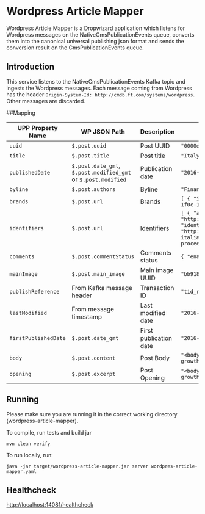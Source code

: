 # Wordpress Article Mapper

Wordpress Article Mapper is a Dropwizard application which listens for Wordpress messages on the NativeCmsPublicationEvents queue, converts them into the canonical
universal publishing json format and sends the conversion result on the CmsPublicationEvents queue.

## Introduction
This service listens to the NativeCmsPublicationEvents Kafka topic and ingests the Wordpress messages. Each message coming from Wordpress has the header
`Origin-System-Id: http://cmdb.ft.com/systems/wordpress`. Other messages are discarded.

##Mapping

| UPP Property Name | WP JSON Path | Description | Example Value |
|---------------|-------------|-----------|---------------|
| `uuid` | `$.post.uuid` | Post UUID | `"0000d746-003c-5021-a1fe-705e2de57d77"` |
| `title` | `$.post.title` | Post title | `"Italy's Prime minister Matteo Renzi"`|
| `publishedDate` | `$.post.date_gmt`, `$.post.modified_gmt` or `$.post.modified` | Publication date | `"2016-02-05T08:18:51.000Z"` |
| `byline` | `$.post.authors` | Byline | `"Financial Times"` |
| `brands` | `$.post.url` | Brands | `[ { "id": "http://api.ft.com/things/5c7592a8-1f0c-11e4-b0cb-b2227cce2b54" }]` |
| `identifiers` | `$.post.url` | Identifiers | `[ { "authority": "http://api.ft.com/system/FT-LABS-WP-1-335", "identifierValue": "http://www.ft.com/fastft/2016/11/04/telecom-italia-returns-to-growth-claims-turnround-proceeding-quickly/" } ]` |
| `comments` | `$.post.commentStatus` | Comments status | `{ "enabled": false }` |
| `mainImage` | `$.post.main_image` | Main image UUID | `"bb918201-2058-38a5-bd70-be8126200f2d"` |
| `publishReference` | From Kafka message header | Transaction ID | `"tid_rb1xduvpzr"` |
| `lastModified` | From message timestamp | Last modified date | `"2016-02-10T11:41:24.000Z"` |
| `firstPublishedDate` | `$.post.date_gmt` | First publication date | `"2016-12-10T10:01:22.000Z"` |
| `body` | `$.post.content` | Post Body | `"<body><p>Telecom Italia has returned to growth in the third quarter... </p></body>"` |
| `opening` | `$.post.excerpt` | Post Opening | `"<body><p>Telecom Italia has returned to growth in the third quarter... </p></body>"` |

## Running
Please make sure you are running it in the correct working directory (wordpress-article-mapper).

To compile, run tests and build jar

    mvn clean verify

To run locally, run:

    java -jar target/wordpress-article-mapper.jar server wordpres-article-mapper.yaml

## Healthcheck
[http://localhost:14081/healthcheck](http://localhost:14081/healthcheck)
